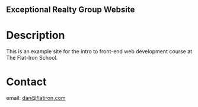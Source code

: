 Exceptional Realty Group Website
---

# Description

This is an example site for the intro to front-end web development course at The Flat-Iron School.

# Contact

email: dan@flatiron.com
